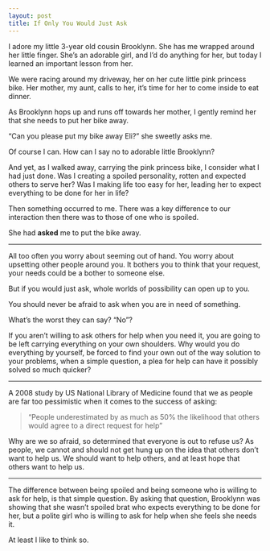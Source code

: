 ```yaml
---
layout: post
title: If Only You Would Just Ask
---
```


I adore my little 3-year old cousin Brooklynn. She has me wrapped around her little finger. She’s an adorable girl, and I’d do anything for her, but today I learned an important lesson from her.

We were racing around my driveway, her on her cute little pink princess bike. Her mother, my aunt, calls to her, it’s time for her to come inside to eat dinner.

As Brooklynn hops up and runs off towards her mother, I gently remind her that she needs to put her bike away.

“Can you please put my bike away Eli?” she sweetly asks me.

Of course I can. How can I say no to adorable little Brooklynn?

And yet, as I walked away, carrying the pink princess bike, I consider what I had just done. Was I creating a spoiled personality, rotten and expected others to serve her? Was I making life too easy for her, leading her to expect everything to be done for her in life?

Then something occurred to me. There was a key difference to our interaction then there was to those of one who is spoiled.

She had **asked** me to put the bike away.

<hr>

All too often you worry about seeming out of hand. You worry about upsetting other people around you. It bothers you to think that your request, your needs could be a bother to someone else.

But if you would just ask, whole worlds of possibility can open up to you.

You should never be afraid to ask when you are in need of something.

What’s the worst they can say? “No”?

If you aren’t willing to ask others for help when you need it, you are going to be left carrying everything on your own shoulders. Why would you do everything by yourself, be forced to find your own out of the way solution to your problems, when a simple question, a plea for help can have it possibly solved so much quicker?

<hr>

A 2008 study by US National Library of Medicine found that we as people are far too pessimistic when it comes to the success of asking:

>“People underestimated by as much as 50% the likelihood that others would agree to a direct request for help”

Why are we so afraid, so determined that everyone is out to refuse us? As people, we cannot and should not get hung up on the idea that others don’t want to help us. We should want to help others, and at least hope that others want to help us.

<hr>

The difference between being spoiled and being someone who is willing to ask for help, is that simple question. By asking that question, Brooklynn was showing that she wasn’t spoiled brat who expects everything to be done for her, but a polite girl who is willing to ask for help when she feels she needs it.

At least I like to think so.